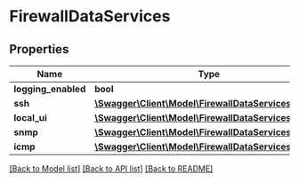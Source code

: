 # FirewallDataServices

## Properties
Name | Type | Description | Notes
------------ | ------------- | ------------- | -------------
**logging_enabled** | **bool** |  | 
**ssh** | [**\Swagger\Client\Model\FirewallDataServicesSsh**](FirewallDataServicesSsh.md) |  | [optional] 
**local_ui** | [**\Swagger\Client\Model\FirewallDataServicesLocalUi**](FirewallDataServicesLocalUi.md) |  | [optional] 
**snmp** | [**\Swagger\Client\Model\FirewallDataServicesSnmp**](FirewallDataServicesSnmp.md) |  | [optional] 
**icmp** | [**\Swagger\Client\Model\FirewallDataServicesIcmp**](FirewallDataServicesIcmp.md) |  | [optional] 

[[Back to Model list]](../README.md#documentation-for-models) [[Back to API list]](../README.md#documentation-for-api-endpoints) [[Back to README]](../README.md)


